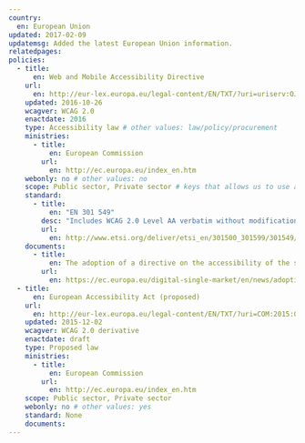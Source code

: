 ```yaml
---
country:
  en: European Union
updated: 2017-02-09
updatemsg: Added the latest European Union information.
relatedpages:
policies:
  - title:
      en: Web and Mobile Accessibility Directive
    url:
      en: http://eur-lex.europa.eu/legal-content/EN/TXT/?uri=uriserv:OJ.L_.2016.327.01.0001.01.ENG&toc=OJ:L:2016:327:TOC
    updated: 2016-10-26
    wcagver: WCAG 2.0
    enactdate: 2016
    type: Accessibility law # other values: law/policy/procurement
    ministries:
      - title:
          en: European Commission
        url:
          en: http://ec.europa.eu/index_en.htm
    webonly: no # other values: no
    scope: Public sector, Private sector # keys that allows us to use any combination
    standard:
      - title:
          en: "EN 301 549"
        desc: "Includes WCAG 2.0 Level AA verbatim without modifications for Web content, and WCAG 2.0 Level AA as interpreted by WCAG2ICT for non-Web documentation and software."
        url:
          en: http://www.etsi.org/deliver/etsi_en/301500_301599/301549/01.01.01_60/en_301549v010101p.pdf
    documents:
      - title:
          en: The adoption of a directive on the accessibility of the sector bodies’ websites and mobile apps
        url:
          en: https://ec.europa.eu/digital-single-market/en/news/adoption-directive-accessibility-sector-bodies-websites-and-mobile-apps
  - title:
      en: European Accessibility Act (proposed)
    url:
      en: http://eur-lex.europa.eu/legal-content/EN/TXT/?uri=COM:2015:0615:FIN
    updated: 2015-12-02
    wcagver: WCAG 2.0 derivative
    enactdate: draft
    type: Proposed law
    ministries:
      - title:
          en: European Commission
        url:
          en: http://ec.europa.eu/index_en.htm
    scope: Public sector, Private sector
    webonly: no # other values: yes
    standard: None
    documents:
---
```

